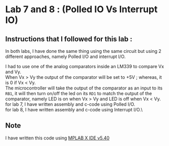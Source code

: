 # Lab 7 and 8 : (Polled IO Vs Interrupt IO)

## Instructions that I followed for this lab :
In both labs, I have done the same thing using the same circuit but using 2 different approaches, namely Polled I/O and interrupt I/O.

I had to use one of the analog comparators inside an LM339 to compare Vx and Vy.\
When Vx > Vy the output of the comparator will be set to +5V ; whereas, it is 0 if Vx < Vy.\
The microcontroller will take the output of the comparator as an input to its `RB1`, it will then turn on/off the led on its `RD1` to match the output of the comparator, namely LED is on when Vx > Vy and LED is off when Vx < Vy.\
for lab 7, I have written assembly and c-code using Polled I/O.\
for lab 8, I have written assembly and c-code using Interrupt I/O.\

## Note
I have written this code using [MPLAB X IDE v5.40](https://www.microchip.com/mplab/mplab-x-ide)

